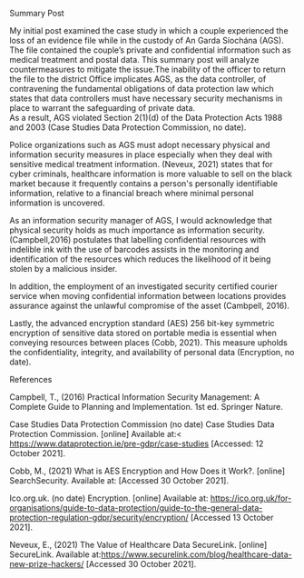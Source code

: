 Summary Post

My initial post examined the case study in which a couple experienced the loss of an evidence file while in the custody of An Garda Síochána (AGS). The file contained the couple’s private and confidential information such as medical treatment and postal data.  This summary post will analyze countermeasures to mitigate the issue.The inability of the officer to return the file to the district Office implicates AGS, as the data controller, of contravening the fundamental obligations of data protection law which states that data controllers must have necessary security mechanisms in place to warrant the safeguarding of private data.  
As a result, AGS violated Section 2(1)(d) of the Data Protection Acts 1988 and 2003 (Case Studies Data Protection Commission, no date).


Police organizations such as AGS must adopt necessary physical and information security measures in place especially when they deal with sensitive medical treatment information. (Neveux, 2021) states that for cyber criminals, healthcare information is more valuable to sell on the black market because it frequently contains a person's personally identifiable information, relative to a financial breach where minimal personal information is uncovered.  


As an information security manager of AGS, I would acknowledge that physical security holds as much importance as information security. (Campbell,2016) postulates that labelling confidential resources with indelible ink with the use of barcodes assists in the monitoring and identification of the resources which reduces the likelihood of it being stolen by a malicious insider.

In addition, the employment of an investigated security certified courier service when moving confidential information between locations provides assurance against the unlawful compromise of the asset (Cambpell, 2016).

 Lastly, the advanced encryption standard (AES) 256 bit-key symmetric encryption of sensitive data stored on portable media is essential when conveying resources between places (Cobb, 2021). This measure upholds the confidentiality, integrity, and availability of personal data (Encryption, no date).

  
References 

Campbell, T., (2016) Practical Information Security Management: A Complete Guide to Planning and Implementation. 1st ed. Springer Nature.


Case Studies Data Protection Commission (no date) Case Studies Data Protection Commission. [online]  Available at:< https://www.dataprotection.ie/pre-gdpr/case-studies [Accessed: 12 October 2021].



Cobb, M., (2021) What is AES Encryption and How Does it Work?. [online] SearchSecurity. Available at: [Accessed 30 October 2021].



Ico.org.uk. (no date) Encryption. [online]  Available at: <https://ico.org.uk/for-organisations/guide-to-data-protection/guide-to-the-general-data-protection-regulation-gdpr/security/encryption/> [Accessed 13 October 2021].



Neveux, E., (2021) The Value of Healthcare Data  SecureLink. [online] SecureLink. Available at:https://www.securelink.com/blog/healthcare-data-new-prize-hackers/ [Accessed 30 October 2021].
